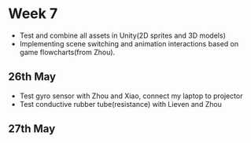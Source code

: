 # Week 7
- Test and combine all assets in Unity(2D sprites and 3D models)
- Implementing scene switching and animation interactions based on game flowcharts(from Zhou).
## 26th May
- Test gyro sensor with Zhou and Xiao, connect my laptop to projector
- Test conductive rubber tube(resistance) with Lieven and Zhou
## 27th May 
